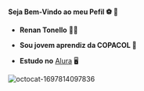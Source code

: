 **Seja Bem-Vindo ao meu Pefil ⚽️ 💙**

- **Renan Tonello** 🤙🏻

- **Sou jovem aprendiz da COPACOL 💼**

- **Estudo no** [Alura](http:www.alura.com.br) 🖥








![octocat-1697814097836](https://github.com/RenanTonello/Renan-Tonello/assets/147177829/6532b535-47c5-4966-8116-d97baba9e971)
